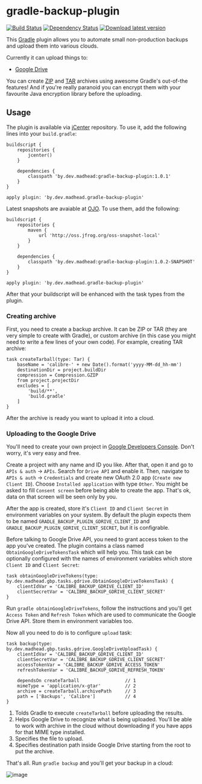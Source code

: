 # gradle-backup-plugin
[![Build Status](https://travis-ci.org/madhead/gradle-backup-plugin.svg?branch=master)](https://travis-ci.org/madhead/gradle-backup-plugin)
[![Dependency Status](https://www.versioneye.com/user/projects/552801ed2ced4f5816000c53/badge.svg?style=flat)](https://www.versioneye.com/user/projects/552801ed2ced4f5816000c53)
[![Download latest version](https://api.bintray.com/packages/madhead/gradle-plugins/gradle-backup-plugin/images/download.svg) ](https://bintray.com/madhead/gradle-plugins/gradle-backup-plugin/_latestVersion)

This [Gradle](http://gradle.org/) plugin allows you to automate small non-production backups and upload them into various clouds.

Currently it can upload things to:

+ [Google Drive](https://www.google.com/drive/)

You can create [ZIP](https://gradle.org/docs/current/dsl/org.gradle.api.tasks.bundling.Zip.html) and [TAR](https://gradle.org/docs/current/dsl/org.gradle.api.tasks.bundling.Tar.html) archives using awesome Gradle's out-of-the features! And if you're really paranoid you can encrypt them with your favourite Java encryption library before the uploading.

## Usage

The plugin is available via [jCenter](https://bintray.com/bintray/jcenter) repository. To use it, add the following lines into your `build.gradle`:

	buildscript {
		repositories {
			jcenter()
		}

		dependencies {
			classpath 'by.dev.madhead:gradle-backup-plugin:1.0.1'
		}
	}

	apply plugin: 'by.dev.madhead.gradle-backup-plugin'

Latest snapshots are avaiable at [OJO](https://oss.jfrog.org). To use them, add the following:

	buildscript {
		repositories {
			maven {
				url 'http://oss.jfrog.org/oss-snapshot-local'
			}
		}

		dependencies {
			classpath 'by.dev.madhead:gradle-backup-plugin:1.0.2-SNAPSHOT'
		}
	}

	apply plugin: 'by.dev.madhead.gradle-backup-plugin'

After that your buildscript will be enhanced with the task types from the plugin.

### Creating archive

First, you need to create a backup archive. It can be ZIP or TAR (they are very simple to create with Gradle), or custom archive (in this case you might need to write a few lines of your own code). For example, creating TAR archive:

	task createTarball(type: Tar) {
		baseName = 'calibre-' + new Date().format('yyyy-MM-dd_hh-mm')
		destinationDir = project.buildDir
		compression = Compression.GZIP
		from project.projectDir
		excludes = [
			'build/**',
			'build.gradle'
		]
	}

After the archive is ready you want to upload it into a cloud.

### Uploading to the Google Drive

You'll need to create your own project in [Google Developers Console](https://console.developers.google.com). Don't worry, it's very easy and free.

Create a project with any name and ID you like. After that, open it and go to `APIs & auth` → `APIs`. Search for `Drive API` and enable it. Then, navigate to `APIs & auth` → `Credentials` and create new OAuth 2.0 app (`Create new Client ID`). Choose `Installed application` with type `Other`. You might be asked to fill `Consent screen` before being able to create the app. That's ok, data on that screen will be seen only by you.

After the app is created, store it's `Client ID` and `Client Secret` in environment variables on your system. By default the plugin expects them to be named `GRADLE_BACKUP_PLUGIN_GDRIVE_CLIENT_ID` and `GRADLE_BACKUP_PLUGIN_GDRIVE_CLIENT_SECRET`, but it is configrable.

Before talking to Google Drive API, you need to grant access token to the app you've created. The plugin contains a class named `ObtainGoogleDriveTokensTask` which will help you. This task can be optionally configured with the names of environment variables which store `Client ID` and `Client Secret`:

	task obtainGoogleDriveTokens(type: by.dev.madhead.gbp.tasks.gdrive.ObtainGoogleDriveTokensTask) {
		clientIdVar = 'CALIBRE_BACKUP_GDRIVE_CLIENT_ID'
		clientSecretVar = 'CALIBRE_BACKUP_GDRIVE_CLIENT_SECRET'
	}

Run `gradle obtainGoogleDriveTokens`, follow the instructions and you'll get `Access Token` and `Refresh Token` which are used to communicate the Google Drive API. Store them in environment variables too.

Now all you need to do is to configure `upload` task:

	task backup(type: by.dev.madhead.gbp.tasks.gdrive.GoogleDriveUploadTask) {
		clientIdVar = 'CALIBRE_BACKUP_GDRIVE_CLIENT_ID'
		clientSecretVar = 'CALIBRE_BACKUP_GDRIVE_CLIENT_SECRET'
		accessTokenVar = 'CALIBRE_BACKUP_GDRIVE_ACCESS_TOKEN'
		refreshTokenVar = 'CALIBRE_BACKUP_GDRIVE_REFRESH_TOKEN'

		dependsOn createTarball                 // 1
		mimeType = 'application/x-gtar'         // 2
		archive = createTarball.archivePath     // 3
		path = ['Backups', 'Calibre']           // 4
	}

1. Tolds Gradle to execute `createTarball` before uploading the results.
2. Helps Google Drive to recognize what is being uploaded. You'll be able to work with archive in the cloud without downloading if you have apps for that MIME type installed.
3. Specifies the file to upload.
4. Specifies destination path inside Google Drive starting from the root to put the archive.

That's all. Run `gradle backup` and you'll get your backup in a cloud:

![image](https://cloud.githubusercontent.com/assets/577360/7076097/a7a127d8-df0f-11e4-831b-ae9eed8bc4ae.png)
